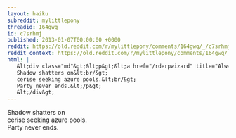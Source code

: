```yaml
---
layout: haiku
subreddit: mylittlepony
threadid: 164gwq
id: c7srhmj
published: 2013-01-07T00:00:00 +0000
reddit: https://old.reddit.com/r/mylittlepony/comments/164gwq/_/c7srhmj
reddit_context: https://old.reddit.com/r/mylittlepony/comments/164gwq/_/c7srhmj?context=3
html: |
   &lt;div class="md"&gt;&lt;p&gt;&lt;a href="/rderpwizard" title="Always Relevant / Pin Feather Significance / Paper Bag Princess"&gt;&lt;/a&gt;
   Shadow shatters on&lt;br/&gt;
   cerise seeking azure pools.&lt;br/&gt;
   Party never ends.&lt;/p&gt;
   &lt;/div&gt;
---
```


[](/rderpwizard "Always Relevant / Pin Feather Significance / Paper Bag Princess")
Shadow shatters on  
cerise seeking azure pools.  
Party never ends.